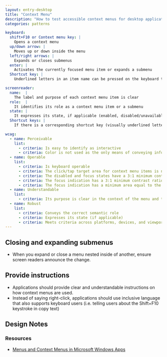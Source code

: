 ```yaml
---
layout: entry-desktop
title: "Context Menu"  
description: "How to test accessible context menus for desktop applications"  
categories: patterns

keyboard:  
  shift+F10 or Context menu key: |  
    Opens a context menu
  up/down arrow: |  
    Moves up or down inside the menu
  left/right arrows: |  
    Expands or closes submenus
  enter: |  
    Activates the currently focused menu item or expands a submenu
  Shortcut key: |  
    Underlined letters in an item name can be pressed on the keyboard to quickly navigate to that item.  

screenreader:  
  name:  |
    The label and purpose of each context menu item is clear
  role:  |
    It identifies its role as a context menu item or a submenu
  state: |
    It expresses its state, if applicable (enabled, disabled/unavailable, checked/unchecked)
  Shortcut keys: |
    If there is a corresponding shortcut key (visually underlined letters  in the name of the item), it is announced

wcag:  
  - name: Perceivable  
    list:  
      - criteria: Is easy to identify as interactive  
      - criteria: Color is not used as the only means of conveying information (disabled, selected, hovered, etc)  
  - name: Operable  
    list:  
      - criteria: Is keyboard operable  
      - criteria: The click/tap target area for context menu items is no smaller than 44x44px  
      - criteria: The disabled and focus states have a 3:1 minimum contrast ratio against default  
      - criteria: The focus indication has a 3:1 minimum contrast ratio against adjacent items  
      - criteria: The focus indication has a minimum area equal to the width of the item and 2px in height  
  - name: Understandable  
    list:  
      - criteria: Its purpose is clear in the context of the menu and the overall task  
  - name: Robust  
    list:  
      - criteria: Conveys the correct semantic role  
      - criteria: Expresses its state (if applicable)  
      - criteria: Meets criteria across platforms, devices, and viewports  
---
```



## Closing and expanding submenus
- When you expand or close a menu nested inside of another, ensure screen readers announce the change.

## Provide instructions
- Applications should provide clear and understandable instructions on how context menus are used.
- Instead of saying right-click, applications should use inclusive language that also supports keyboard users (i.e. telling users about the Shift+F10 keystroke in copy text)

## Design Notes

### Resources
- [Menus and Context Menus in Microsoft Windows Apps](https://learn.microsoft.com/en-us/windows/apps/design/controls/menus-and-context-menus)